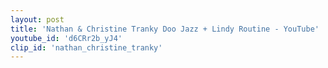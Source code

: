 ```yaml
---
layout: post
title: 'Nathan & Christine Tranky Doo Jazz + Lindy Routine - YouTube'
youtube_id: 'd6CRr2b_yJ4'
clip_id: 'nathan_christine_tranky'
---
```


